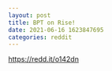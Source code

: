 ```yaml
--- 
layout: post 
title: BPT on Rise! 
date: 2021-06-16 1623847695 
categories: reddit 
--- 
```

https://redd.it/o142dn